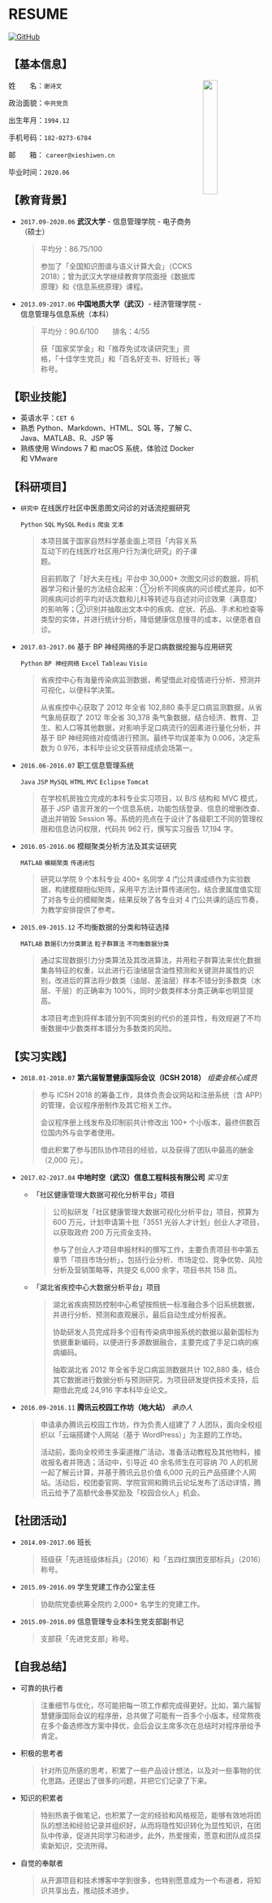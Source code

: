 # RESUME

[![GitHub](https://img.shields.io/badge/GitHub.com-%2FShawnXiee-brightgreen.svg)](https://github.com/ShawnXiee)

## 【基本信息】

<p><img align="right" src="http://mweb.xieshiwen.cn/1%20cun.jpg" width="24%" /> </p>

姓&nbsp;&nbsp;&nbsp;&nbsp;&nbsp;&nbsp;&nbsp;名：`谢诗文`

政治面貌：`中共党员`

出生年月：`1994.12`

手机号码：`182-0273-6784`

邮&nbsp;&nbsp;&nbsp;&nbsp;&nbsp;&nbsp;&nbsp;箱： `career@xieshiwen.cn`

毕业时间：`2020.06`

## 【教育背景】

- `2017.09-2020.06` **武汉大学** - 信息管理学院 - 电子商务（硕士）

    > 平均分：86.75/100
    > 
    > 参加了「全国知识图谱与语义计算大会」（CCKS 2018）；曾为武汉大学继续教育学院面授《数据库原理》和《信息系统原理》课程。

- `2013.09-2017.06` **中国地质大学（武汉）**- 经济管理学院 - 信息管理与信息系统（本科）

    > 平均分：90.6/100&nbsp;&nbsp;&nbsp;&nbsp;&nbsp;&nbsp;&nbsp;排名：4/55
    > 
    > 获「国家奖学金」和「推荐免试攻读研究生」资格，「十佳学生党员」和「百名好支书、好班长」等称号。

## 【职业技能】

- 英语水平：`CET 6`
- 熟悉 Python、Markdown、HTML、SQL 等，了解 C、Java、MATLAB、R、JSP 等
- 熟练使用 Windows 7 和 macOS 系统，体验过 Docker 和 VMware

## 【科研项目】

- `研究中` 在线医疗社区中医患图文问诊的对话流挖掘研究

    `Python` `SQL` `MySQL` `Redis` `爬虫` `文本`
    
    > 本项目属于国家自然科学基金面上项目「内容关系互动下的在线医疗社区用户行为演化研究」的子课题。
    > 
    > 目前抓取了「好大夫在线」平台中 30,000+ 次图文问诊的数据，将机器学习和计量的方法结合起来：①分析不同疾病的问诊模式差异，如不同疾病问诊的平均对话次数和儿科等转述与自述对问诊效果（满意度）的影响等；②识别并抽取出文本中的疾病、症状、药品、手术和检查等类型的实体，并进行统计分析，降低健康信息搜寻的成本，以便患者自诊。
    
- `2017.03-2017.06` 基于 BP 神经网络的手足口病数据挖掘与应用研究

    `Python` `BP 神经网络` `Excel` `Tableau` `Visio`
    
    > 省疾控中心有海量传染病监测数据，希望借此对疫情进行分析、预测并可视化，以便科学决策。
    > 
    > 从省疾控中心获取了 2012 年全省 102,880 条手足口病监测数据，从省气象局获取了 2012 年全省 30,378 条气象数据，结合经济、教育、卫生、和人口等其他数据，对影响手足口病流行的因素进行量化分析，并基于 BP 神经网络对疫情进行预测。最终平均误差率为 0.006，决定系数为 0.976，本科毕业论文获答辩成绩会场第一。

- `2016.06-2016.07` 职工信息管理系统

    `Java` `JSP` `MySQL` `HTML` `MVC` `Eclipse` `Tomcat`
    
    > 在学校机房独立完成的本科专业实习项目，以 B/S 结构和 MVC 模式，基于 JSP 语言开发的一个信息系统，功能包括登录、信息的增删改查、退出并销毁 Session 等。系统的亮点在于设计了各级职工不同的管理权限和信息访问权限，代码共 962 行，撰写实习报告 17,194 字。

- `2016.05-2016.06` 模糊聚类分析方法及其实证研究

    `MATLAB` `模糊聚类` `传递闭包`
    
    > 研究以学院 9 个本科专业 400+ 名同学 4 门公共课成绩作为实验数据，构建模糊相似矩阵，采用平方法计算传递闭包，结合隶属度值实现了对各专业的模糊聚类，结果反映了各专业对 4 门公共课的适应节奏，为教学安排提供了参考。

- `2015.09-2015.12` 不均衡数据的分类和特征选择

    `MATLAB` `数据引力分类算法` `粒子群算法` `不均衡数据分类`

    > 通过实现数据引力分类算法及其改进算法，并用粒子群算法来优化数据集各特征的权重，以此进行石油储层含油性预测和关键测井属性的识别，改进后的算法将少数类（油层、差油层）样本不错分到多数类（水层、干层）的正确率为 100%，同时少数类样本分类正确率也明显提高。
    > 
    > 本项目考虑到将样本错分到不同类别的代价的差异性，有效规避了不均衡数据中少数类样本错分为多数类的风险。

## 【实习实践】

- `2018.01-2018.07` **第六届智慧健康国际会议（ICSH 2018）** *组委会核心成员*

    > 参与 ICSH 2018 的筹备工作，具体负责会议网站和注册系统（含 APP）的管理，会议程序册制作及其它相关工作。
    > 
    > 会议程序册上线发布及印制前共计修改出 100+ 个小版本，最终供数百位国内外与会学者使用。
    > 
    > 借此积累了参与团队协作项目的经验，以及获得了团队中最高的酬金（2,000 元）。

- `2017.02-2017.04` **中地时空（武汉）信息工程科技有限公司** *实习生*

    - 「社区健康管理大数据可视化分析平台」项目

        > 公司拟研发「社区健康管理大数据可视化分析平台」项目，预算为 600 万元，计划申请第十批「3551 光谷人才计划」创业人才项目，以获取政府 200 万元资金支持。
        > 
        > 参与了创业人才项目申报材料的撰写工作，主要负责项目书中第五章节「项目市场分析」，包括行业分析、市场定位、竞争优势、风险分析及营销策略等，共提交 6,000 余字，项目书共 158 页。
    
    - 「湖北省疾控中心大数据分析平台」项目
    
        > 湖北省疾病预防控制中心希望按照统一标准融合多个旧系统数据，并进行分析、预测和直观展示，最后自动生成分析报表。
        > 
        > 协助研发人员完成将多个旧有传染病申报系统的数据以最新国标为依据重新编码，以便进行多源数据融合，主要完成了手足口病的疾病编码。
        > 
        > 抽取湖北省 2012 年全省手足口病监测数据共计 102,880 条，结合其它数据进行数据分析与预测研究，为项目研发提供技术支持，后期借此完成 24,916 字本科毕业论文。
    
- `2016.09-2016.11` **腾讯云校园工作坊（地大站）** *承办人*
    
    > 申请承办腾讯云校园工作坊，作为负责人组建了 7 人团队，面向全校组织以「云端搭建个人网站（基于 WordPress）」为主题的工作坊。
    > 
    > 活动前，面向全校师生多渠道推广活动，准备活动教程及其他物料，接收报名者并筛选；活动中，引导近 40 余名师生在可容纳 70 人的机房一起了解云计算，并基于腾讯云总价值 6,000 元的云产品搭建个人网站。活动后，校团委官网、学院官网和腾讯云论坛发布了活动详情，腾讯云给予了高额代金券奖励及「校园合伙人」机会。

## 【社团活动】

- `2014.09-2017.06` 班长

    > 班级获「先进班级体标兵」（2016）和「五四红旗团支部标兵」（2016）称号。
- `2015.09-2016.09` 学生党建工作办公室主任

    > 协助院党委统筹全院约 2,000+ 名学生的党建工作。
- `2015.09-2016.09` 信息管理专业本科生党支部副书记 

    > 支部获「先进党支部」称号。

## 【自我总结】

- 可靠的执行者

    > 注重细节与优化，尽可能把每一项工作都完成得更好。比如，第六届智慧健康国际会议的程序册，总共做了可能有一百多个小版本，经常熬夜在多个备选修改方案中择优，会后会议主席多次在总结时对程序册给予肯定。
- 积极的思考者

    > 针对所见所感的思考，积累了一些产品设计想法，以及对一些事物的优化思路。还提出了很多的问题，并把它们记录了下来。
- 知识的积累者

    > 特别热衷于做笔记，也积累了一定的经验和风格规范，能够有效地将团队的想法和经验记录并组织好，从而将隐性知识转化为显性知识，在团队中传承，促进共同学习和进步。此外，热爱搜索，愿意和团队成员探索新知识，交流所得。
- 自觉的奉献者

    > 从开源项目和技术博客中学到很多，也特别愿意成为一个布道者，将知识共享出去，推动技术进步。
